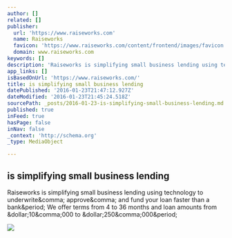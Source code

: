 ```yaml
---
author: []
related: []
publisher:
  url: 'https://www.raiseworks.com'
  name: Raiseworks
  favicon: 'https://www.raiseworks.com/content/frontend/images/favicon.ico'
  domain: www.raiseworks.com
keywords: []
description: 'Raiseworks is simplifying small business lending using technology to underwrite, approve, and fund your loan faster than a bank. We offer terms from 4 to 36 months and loan amounts from $10,000 to $250,000.'
app_links: []
isBasedOnUrl: 'https://www.raiseworks.com/'
title: is simplifying small business lending
datePublished: '2016-01-23T21:47:12.927Z'
dateModified: '2016-01-23T21:45:24.518Z'
sourcePath: _posts/2016-01-23-is-simplifying-small-business-lending.md
published: true
inFeed: true
hasPage: false
inNav: false
_context: 'http://schema.org'
_type: MediaObject

---
```

<article style=""><h1>is simplifying small business lending</h1><p>Raiseworks is simplifying small business lending using technology to underwrite&amp;comma; approve&amp;comma; and fund your loan faster than a bank&amp;period; We offer terms from 4 to 36 months and loan amounts from &amp;dollar;10&amp;comma;000 to &amp;dollar;250&amp;comma;000&amp;period;</p><img src="https://www.raiseworks.com/content/frontend/images/slide2.jpg" /></article>